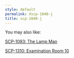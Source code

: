 ```yaml
---
style: default
permalink: Xscp-1040-j
title: scp-1040-j
---
```

You may also like:

[SCP-1093: The Lamp Man](http://scp-wiki.net/scp-1093)

[SCP-1310: Examination Room 10](http://scp-wiki.net/scp-1310)

